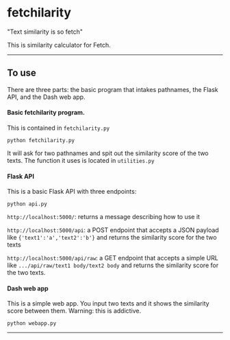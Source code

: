 # fetchilarity

"Text similarity is so fetch"

This is similarity calculator for Fetch. 

---

## To use

There are three parts: the basic program that intakes pathnames, the Flask API, and the Dash web app.

#### Basic fetchilarity program. 

This is contained in `fetchilarity.py`

```
python fetchilarity.py
```

It will ask for two pathnames and spit out the similarity score of the two texts. The function it uses is located in `utilities.py`

#### Flask API

This is a basic Flask API with three endpoints:

```
python api.py
```

`http://localhost:5000/`: returns a message describing how to use it

`http://localhost:5000/api`: a POST endpoint that accepts a JSON payload like `{'text1':'a','text2':'b'}` and returns the similarity score for the two texts

`http://localhost:5000/api/raw`: a GET endpoint that accepts a simple URL like `.../api/raw/text1 body/text2 body` and returns the similarity score for the two texts. 


#### Dash web app

This is a simple web app. You input two texts and it shows the similarity score between them. Warning: this is addictive. 

```
python webapp.py
```


---
